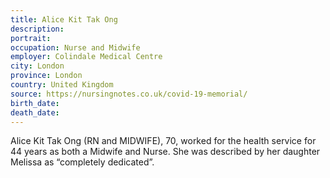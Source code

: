 ```yaml
---
title: Alice Kit Tak Ong
description: 
portrait: 
occupation: Nurse and Midwife
employer: Colindale Medical Centre
city: London
province: London
country: United Kingdom
source: https://nursingnotes.co.uk/covid-19-memorial/
birth_date: 
death_date: 
---
```


Alice Kit Tak Ong (RN and MIDWIFE), 70, worked for the health service for 44 years as both a Midwife and Nurse. She was described by her daughter Melissa as “completely dedicated”.